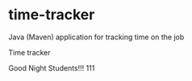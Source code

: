 # time-tracker
Java (Maven) application for tracking time on the job

Time tracker

Good Night Students!!!
111
